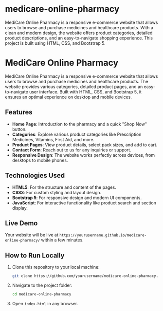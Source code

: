 # medicare-online-pharmacy
MediCare Online Pharmacy is a responsive e-commerce website that allows users to browse and purchase medicines and healthcare products. With a clean and modern design, the website offers product categories, detailed product descriptions, and an easy-to-navigate shopping experience. This project is built using HTML, CSS, and Bootstrap 5.

# MediCare Online Pharmacy

MediCare Online Pharmacy is a responsive e-commerce website that allows users to browse and purchase medicines and healthcare products. The website provides various categories, detailed product pages, and an easy-to-navigate user interface. Built with HTML, CSS, and Bootstrap 5, it ensures an optimal experience on desktop and mobile devices.

## Features

- **Home Page**: Introduction to the pharmacy and a quick "Shop Now" button.
- **Categories**: Explore various product categories like Prescription Medicines, Vitamins, First Aid, and more.
- **Product Pages**: View product details, select pack sizes, and add to cart.
- **Contact Form**: Reach out to us for any inquiries or support.
- **Responsive Design**: The website works perfectly across devices, from desktops to mobile phones.

## Technologies Used

- **HTML5**: For the structure and content of the pages.
- **CSS3**: For custom styling and layout design.
- **Bootstrap 5**: For responsive design and modern UI components.
- **JavaScript**: For interactive functionality like product search and section display.

## Live Demo

Your website will be live at `https://yourusername.github.io/medicare-online-pharmacy/` within a few minutes.

## How to Run Locally

1. Clone this repository to your local machine:

    ```bash
    git clone https://github.com/yourusername/medicare-online-pharmacy.git
    ```

2. Navigate to the project folder:

    ```bash
    cd medicare-online-pharmacy
    ```

3. Open `index.html` in any browser.
